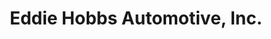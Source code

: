 ---
title: "Eddie Hobbs Automotive, Inc."
url: /pace/eddie-hobbs-automotive-inc/
shop: Autowerkstatt
---
